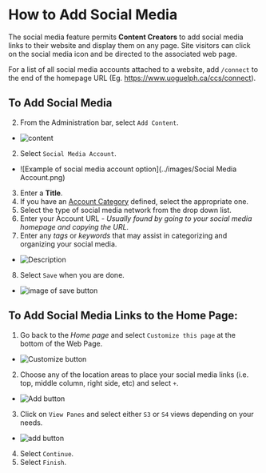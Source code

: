 # How to Add Social Media
The social media feature permits **Content Creators** to add social media links to their website and display them on any page. Site visitors can click on the social media icon and be directed to the associated web page.

For a list of all social media accounts attached to a website, add `/connect` to the end of the homepage URL (Eg. https://www.uoguelph.ca/ccs/connect).

## To Add Social Media
2. From the Administration bar, select `Add Content`.
 * ![content](../images/Content.png)   
2. Select `Social Media Account`.
 * ![Example of social media account option](../images/Social Media Account.png)
3. Enter a **Title**.
4. If you have an [Account Category](taxonomies.md#categories) defined, select the appropriate one.
5. Select the type of social media network from the drop down list.
6. Enter your Account URL - *Usually found by going to your social media homepage and copying the URL.*
7. Enter any *tags* or *keywords* that may assist in categorizing and organizing your social media.
 * ![Description](../images/Description.png)
8. Select `Save` when you are done.
 * ![image of save button](../images/save.png)

## To Add Social Media Links to the Home Page:

1. Go back to the *Home page* and select `Customize this page` at the bottom of the Web Page.
 * ![Customize button](../images/Customize.png)
2. Choose any of the location areas to place your social media links (i.e. top, middle column, right side, etc) and select `+`.
  * ![Add button](../images/add.png)
3. Click on `View Panes` and select either `S3` or `S4` views depending on your needs.
  * ![add button](../images/viewsocial.png)
4. Select `Continue`.
5. Select `Finish`.
  
